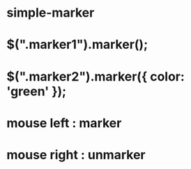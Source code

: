 # simple-marker

# $(".marker1").marker();
# $(".marker2").marker({ color: 'green' });

# mouse left : marker
# mouse right : unmarker

